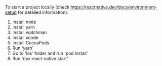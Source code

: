 To start a project locally (check https://reactnative.dev/docs/environment-setup for detailed information):

1. Install node
2. Install yarn
3. Install watchman
4. Install xcode 
5. Install CocoaPods
6. Run 'yarn'
7. Go to 'ios' folder and run 'pod install'
8. Run 'npx react-native start'
